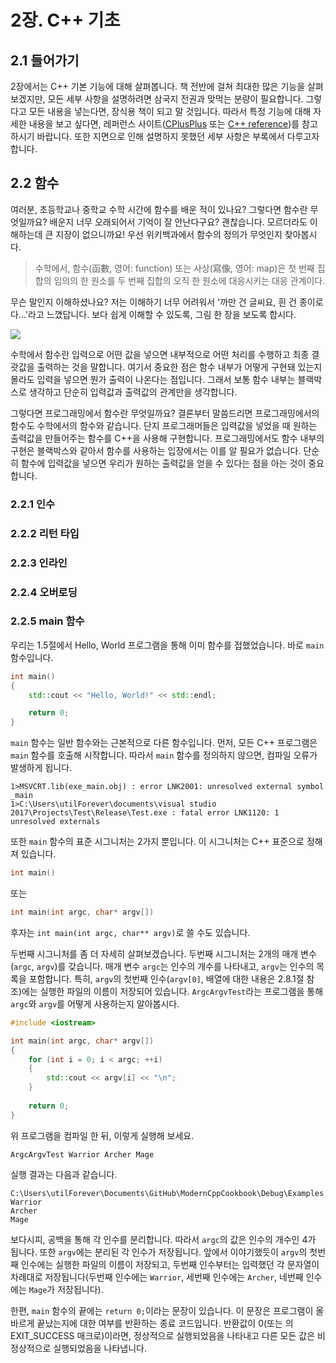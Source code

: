 # 2장. C++ 기초

## 2.1 들어가기

2장에서는 C++ 기본 기능에 대해 살펴봅니다.
책 전반에 걸쳐 최대한 많은 기능을 살펴보겠지만, 모든 세부 사항을 설명하려면 삼국지 전권과 맞먹는 분량이 필요합니다.
그렇다고 모든 내용을 넣는다면, 장식용 책이 되고 말 것입니다.
따라서 특정 기능에 대해 자세한 내용을 보고 싶다면, 레퍼런스 사이트([CPlusPlus](http://www.cplusplus.com) 또는 [C++ reference](http://en.cppreference.com))를 참고하시기 바랍니다.
또한 지면으로 인해 설명하지 못했던 세부 사항은 부록에서 다루고자 합니다.

## 2.2 함수

여러분, 초등학교나 중학교 수학 시간에 함수를 배운 적이 있나요? 그렇다면 함수란 무엇일까요? 배운지 너무 오래되어서 기억이 잘 안난다구요?
괜찮습니다. 모르더라도 이해하는데 큰 지장이 없으니까요! 우선 위키백과에서 함수의 정의가 무엇인지 찾아봅시다.

> 수학에서, 함수(函數, 영어: function) 또는 사상(寫像, 영어: map)은 첫 번째 집합의 임의의 한 원소를 두 번째 집합의 오직 한 원소에 대응시키는 대응 관계이다.

무슨 말인지 이해하셨나요? 저는 이해하기 너무 어려워서 '까만 건 글씨요, 흰 건 종이로다...'라고 느꼈답니다. 보다 쉽게 이해할 수 있도록, 그림 한 장을 보도록 합시다.

<img src="https://github.com/utilForever/ModernCppCookbook/blob/master/Resources/2-1.png">

수학에서 함수란 입력으로 어떤 값을 넣으면 내부적으로 어떤 처리를 수행하고 최종 결괏값을 출력하는 것을 말합니다.
여기서 중요한 점은 함수 내부가 어떻게 구현돼 있는지 몰라도 입력을 넣으면 뭔가 출력이 나온다는 점입니다. 그래서 보통 함수 내부는 블랙박스로 생각하고 단순히 입력값과 출력값의 관계만을 생각합니다.

그렇다면 프로그래밍에서 함수란 무엇일까요? 결론부터 말씀드리면 프로그래밍에서의 함수도 수학에서의 함수와 같습니다.
단지 프로그래머들은 입력값을 넣었을 때 원하는 출력값을 만들어주는 함수를 C++을 사용해 구현합니다.
프로그래밍에서도 함수 내부의 구현은 블랙박스와 같아서 함수를 사용하는 입장에서는 이를 알 필요가 없습니다.
단순히 함수에 입력값을 넣으면 우리가 원하는 출력값을 얻을 수 있다는 점을 아는 것이 중요합니다.

### 2.2.1 인수

### 2.2.2 리턴 타입

### 2.2.3 인라인

### 2.2.4 오버로딩

### 2.2.5 main 함수

우리는 1.5절에서 Hello, World 프로그램을 통해 이미 함수를 접했었습니다. 바로 ```main``` 함수입니다.

```C++
int main()
{
    std::cout << "Hello, World!" << std::endl;

    return 0;
}
```

```main``` 함수는 일반 함수와는 근본적으로 다른 함수입니다.
먼저, 모든 C++ 프로그램은 ```main``` 함수를 호출해 시작합니다.
따라서 ```main``` 함수를 정의하지 않으면, 컴파일 오류가 발생하게 됩니다.

```
1>MSVCRT.lib(exe_main.obj) : error LNK2001: unresolved external symbol _main
1>C:\Users\utilForever\documents\visual studio 2017\Projects\Test\Release\Test.exe : fatal error LNK1120: 1 unresolved externals
```

또한 ```main``` 함수의 표준 시그니처는 2가지 뿐입니다. 이 시그니처는 C++ 표준으로 정해져 있습니다.

```C++
int main()
```

또는

```C++
int main(int argc, char* argv[])
```

후자는 ```int main(int argc, char** argv)```로 쓸 수도 있습니다.

두번째 시그니처를 좀 더 자세히 살펴보겠습니다. 두번째 시그니처는 2개의 매개 변수(```argc```, ```argv```)를 갖습니다. 매개 변수 ```argc```는 인수의 개수를 나타내고, ```argv```는 인수의 목록을 포함합니다. 특히, ```argv```의 첫번째 인수(```argv[0]```, 배열에 대한 내용은 2.8.1절 참조)에는 실행한 파일의 이름이 저장되어 있습니다. ```ArgcArgvTest```라는 프로그램을 통해 ```argc```와 ```argv```를 어떻게 사용하는지 알아봅시다.

```C++
#include <iostream>

int main(int argc, char* argv[])
{
	for (int i = 0; i < argc; ++i)
	{
		std::cout << argv[i] << "\n";
	}
		
	return 0;
}
```

위 프로그램을 컴파일 한 뒤, 이렇게 실행해 보세요.

```
ArgcArgvTest Warrior Archer Mage
```

실행 결과는 다음과 같습니다.

```
C:\Users\utilForever\Documents\GitHub\ModernCppCookbook\Debug\Examples.exe
Warrior
Archer
Mage
```

보다시피, 공백을 통해 각 인수를 분리합니다.
따라서 ```argc```의 값은 인수의 개수인 4가 됩니다.
또한 ```argv```에는 분리된 각 인수가 저장됩니다.
앞에서 이야기했듯이 ```argv```의 첫번째 인수에는 실행한 파일의 이름이 저장되고, 두번째 인수부터는 입력했던 각 문자열이 차례대로 저장됩니다(두번째 인수에는 ```Warrior```, 세번째 인수에는 ```Archer```, 네번째 인수에는 ```Mage```가 저장됩니다).

한편, ```main``` 함수의 끝에는 ```return 0;```이라는 문장이 있습니다.
이 문장은 프로그램이 올바르게 끝났는지에 대한 여부를 반환하는 종료 코드입니다.
반환값이 0(또는 <cstdlib>의 EXIT_SUCCESS 매크로)이라면, 정상적으로 실행되었음을 나타내고 다른 모든 값은 비정상적으로 실행되었음을 나타냅니다.